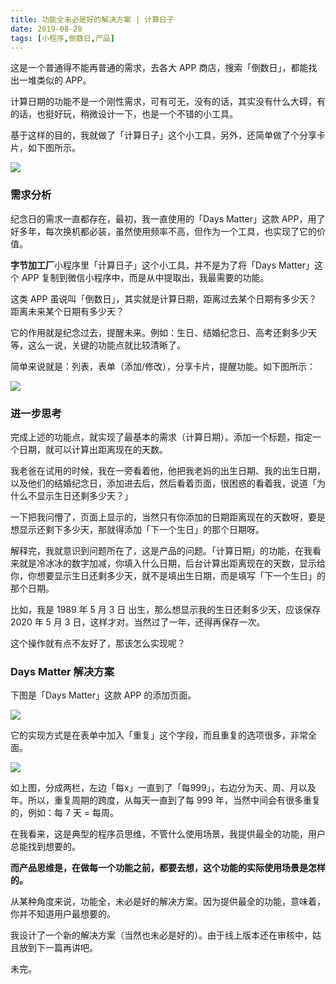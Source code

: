 ```yaml
---
title: 功能全未必是好的解决方案 | 计算日子
date: 2019-08-28
tags: [小程序,倒数日,产品]
---
```


这是一个普通得不能再普通的需求，去各大 APP 商店，搜索「倒数日」，都能找出一堆类似的 APP。

计算日期的功能不是一个刚性需求，可有可无，没有的话，其实没有什么大碍，有的话，也挺好玩，稍微设计一下，也是一个不错的小工具。

基于这样的目的，我就做了「计算日子」这个小工具，另外，还简单做了个分享卡片，如下图所示。

![](/image/about_product/IMG_3101.JPG)

### 需求分析
纪念日的需求一直都存在，最初，我一直使用的「Days Matter」这款 APP，用了好多年，每次换机都必装，虽然使用频率不高，但作为一个工具，也实现了它的价值。

**字节加工厂**小程序里「计算日子」这个小工具，并不是为了将「Days Matter」这个 APP 复制到微信小程序中，而是从中提取出，我最需要的功能。

这类 APP 虽说叫「倒数日」，其实就是计算日期，距离过去某个日期有多少天？距离未来某个日期有多少天？

它的作用就是纪念过去，提醒未来。例如：生日、结婚纪念日、高考还剩多少天等，这么一说，关键的功能点就比较清晰了。

简单来说就是：列表，表单（添加/修改），分享卡片，提醒功能。如下图所示：

![](/image/about_product/IMG_3100.JPG)

### 进一步思考
完成上述的功能点，就实现了最基本的需求（计算日期）。添加一个标题，指定一个日期，就可以计算出距离现在的天数。

我老爸在试用的时候，我在一旁看着他，他把我老妈的出生日期、我的出生日期，以及他们的结婚纪念日，添加进去后，然后看着页面，很困惑的看着我，说道「为什么不显示生日还剩多少天？」

一下把我问懵了，页面上显示的，当然只有你添加的日期距离现在的天数呀，要是想显示还剩下多少天，那就得添加「下一个生日」的那个日期呀。

解释完，我就意识到问题所在了，这是产品的问题。「计算日期」的功能，在我看来就是冷冰冰的数字加减，你填入什么日期，后台计算出距离现在的天数，显示给你，你想要显示生日还剩多少天，就不是填出生日期，而是填写「下一个生日」的那个日期。

比如，我是 1989 年 5 月 3 日 出生，那么想显示我的生日还剩多少天，应该保存 2020 年 5 月 3 日，这样才对。当然过了一年，还得再保存一次。

这个操作就有点不友好了，那该怎么实现呢？

###  Days Matter 解决方案
下图是「Days Matter」这款 APP 的添加页面。

![](/image/about_product/IMG_3169.jpg)

它的实现方式是在表单中加入「重复」这个字段，而且重复的选项很多，非常全面。

![](/image/about_product/IMG_3171.jpg)

如上图，分成两栏，左边「每x」一直到了「每999」，右边分为天、周、月以及年。所以，重复周期的跨度，从每天一直到了每 999 年，当然中间会有很多重复的，例如：每 7 天 = 每周。 

在我看来，这是典型的程序员思维，不管什么使用场景，我提供最全的功能，用户总能找到想要的。

**而产品思维是，在做每一个功能之前，都要去想，这个功能的实际使用场景是怎样的。**

从某种角度来说，功能全，未必是好的解决方案。因为提供最全的功能，意味着，你并不知道用户最想要的。

我设计了一个新的解决方案（当然也未必是好的）。由于线上版本还在审核中，姑且放到下一篇再讲吧。

未完。